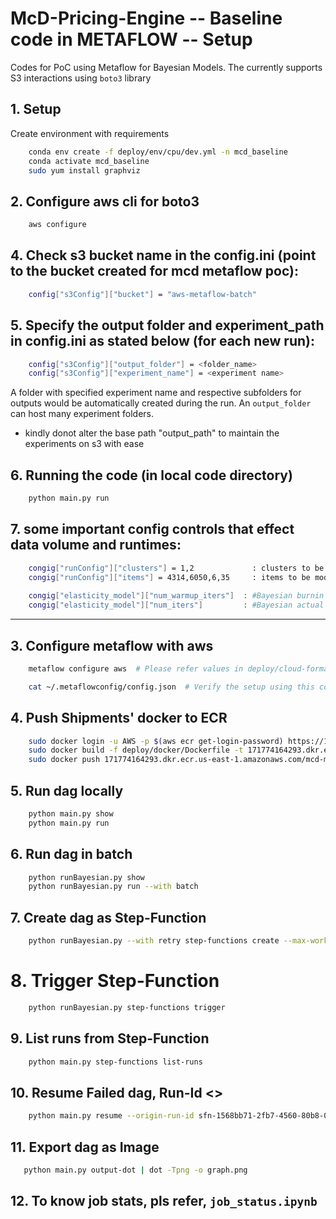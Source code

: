 # McD-Pricing-Engine -- Baseline code in METAFLOW -- Setup

Codes for PoC using Metaflow for Bayesian Models. The currently supports S3 interactions using ```boto3``` library

## 1. Setup

Create environment with requirements

```bash
    conda env create -f deploy/env/cpu/dev.yml -n mcd_baseline
    conda activate mcd_baseline
    sudo yum install graphviz
```  
    

## 2. Configure aws cli for boto3
```bash
    aws configure
```

## 4. Check s3 bucket name in the config.ini (point to the bucket created for mcd metaflow poc):
```bash
    config["s3Config"]["bucket"] = "aws-metaflow-batch"
```

## 5. Specify the output folder and experiment_path in config.ini as stated below (for each new run):
```bash
    config["s3Config"]["output_folder"] = <folder_name>
    config["s3Config"]["experiment_name"] = <experiment name>
```
  A folder with specified experiment name and respective subfolders for outputs would be automatically created during the run.
  An ```output_folder``` can host many experiment folders.
  * kindly donot alter the base path "output_path" to maintain the experiments on s3 with ease

## 6. Running the code (in local code directory)
```bash
    python main.py run
```

## 7. some important config controls that effect data volume and runtimes:
```bash
    congig["runConfig"]["clusters"] = 1,2             : clusters to be modeled (leave it empty to get clusters from input file names)
    congig["runConfig"]["items"] = 4314,6050,6,35     : items to be modeled (leave it empty to get items from input file names)
    
    congig["elasticity_model"]["num_warmup_iters"]  : #Bayesian burnin samples -- 30 for testing -- 300 for actual run (this impacts runtime)
    congig["elasticity_model"]["num_iters"]         : #Bayesian actual samples -- 10 for testing -- 100 for actual run (this impacts runtime)
```
----------------------------------------------------------------

## 3. Configure metaflow with aws
```bash
    metaflow configure aws  # Please refer values in deploy/cloud-formation/config.json

    cat ~/.metaflowconfig/config.json  # Verify the setup using this command
```


## 4. Push Shipments' docker to ECR
```bash
    sudo docker login -u AWS -p $(aws ecr get-login-password) https://171774164293.dkr.ecr.us-east-1.amazonaws.com
    sudo docker build -f deploy/docker/Dockerfile -t 171774164293.dkr.ecr.us-east-1.amazonaws.com/mcd-metaflow-batch:tg03 .
    sudo docker push 171774164293.dkr.ecr.us-east-1.amazonaws.com/mcd-metaflow-batch:tg03
```


## 5. Run dag locally
```bash
    python main.py show
    python main.py run
```


## 6. Run dag in batch
```bash
    python runBayesian.py show
    python runBayesian.py run --with batch
```


## 7. Create dag as Step-Function
```bash
    python runBayesian.py --with retry step-functions create --max-workers 1000
```

# 8. Trigger Step-Function
```bash
    python runBayesian.py step-functions trigger
```


## 9. List runs from Step-Function
```bash
    python main.py step-functions list-runs
```

## 10. Resume Failed dag, Run-Id <<sfn-1568bb71-2fb7-4560-80b8-0b3f2b5e8cbd>>
```bash
    python main.py resume --origin-run-id sfn-1568bb71-2fb7-4560-80b8-0b3f2b5e8cbd --with batch
```


## 11. Export dag as Image
```bash
   python main.py output-dot | dot -Tpng -o graph.png
```

## 12. To know job stats, pls refer, `job_status.ipynb`